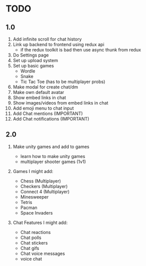 # TODO

## 1.0

1. Add infinite scroll for chat history
2. Link up backend to frontend using redux api
    - if the redux toolkit is bad then use async thunk from redux
3. Do Settings page
4. Set up upload system
5. Set up basic games
    - Wordle
    - Snake
    - Tic Tac Toe (has to be multiplayer probs)
6. Make modal for create chat/dm
7. Make own default avatar
8. Show embed links in chat
9. Show images/videos from embed links in chat
10. Add emoji menu to chat input
11. Add Chat mentions (IMPORTANT)
12. Add Chat notifications (IMPORTANT)

## 2.0

1. Make unity games and add to games
    - learn how to make unity games
    - multiplayer shooter games (1v1)

2. Games I might add:
    - Chess (Multiplayer)
    - Checkers (Multiplayer)
    - Connect 4 (Multiplayer)
    - Minesweeper
    - Tetris
    - Pacman
    - Space Invaders
3. Chat Features I might add:
    - Chat reactions
    - Chat polls
    - Chat stickers
    - Chat gifs
    - Chat voice messages
    - voice chat



